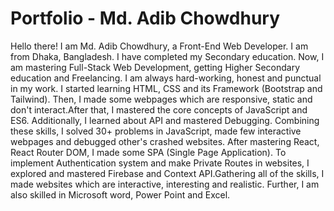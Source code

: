 # Portfolio - Md. Adib Chowdhury

Hello there! I am Md. Adib Chowdhury, a Front-End Web Developer. I am from Dhaka, Bangladesh. I have completed my Secondary education. Now, I am mastering Full-Stack Web Development, getting Higher Secondary education and Freelancing. I am always hard-working, honest and punctual in my work. I started learning HTML, CSS and its Framework (Bootstrap and Tailwind). Then, I made some webpages which are responsive, static and don't interact.After that, I mastered the core concepts of JavaScript and ES6. Additionally, I learned about API and mastered Debugging. Combining these skills, I solved 30+ problems in JavaScript, made few interactive webpages and debugged other's crashed websites. After mastering React, React Router DOM, I made some SPA (Single Page Application). To implement Authentication system and make Private Routes in websites, I explored and mastered Firebase and Context API.Gathering all of the skills, I made websites which are interactive, interesting and realistic. Further, I am also skilled in Microsoft word, Power Point and Excel.